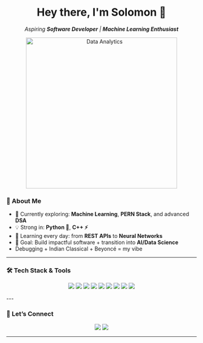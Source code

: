 <h1 align="center">Hey there, I'm Solomon 👋</h1>

<p align="center">
  <em>Aspiring <b>Software Developer</b> | <b>Machine Learning Enthusiast</b></em>
</p>

<p align="center">
  <img src="https://media.giphy.com/media/3oKIPEqDGUULpEU0aQ/giphy.gif" width="400" alt="Data Analytics"/>
</p>

### 🚀 About Me  
- 🔭 Currently exploring: **Machine Learning**, **PERN Stack**, and advanced **DSA**  
- 💡 Strong in: **Python 🐍**, **C++ ⚡**  
- 🌱 Learning every day: from **REST APIs** to **Neural Networks**  
- 🎯 Goal: Build impactful software + transition into **AI/Data Science**  
-  Debugging + Indian Classical + Beyoncé = my vibe  

---

### 🛠️ Tech Stack & Tools  

<p align="center">
  <!-- Languages -->
  <img src="https://img.shields.io/badge/C++-00599C?style=for-the-badge&logo=c%2b%2b&logoColor=white"/> 
  <img src="https://img.shields.io/badge/Python-3776AB?style=for-the-badge&logo=python&logoColor=yellow"/> 
  <img src="https://img.shields.io/badge/JavaScript-F7DF1E?style=for-the-badge&logo=javascript&logoColor=black"/> 

  <!-- Web Dev -->
  <img src="https://img.shields.io/badge/PostgreSQL-316192?style=for-the-badge&logo=postgresql&logoColor=white"/> 
  <img src="https://img.shields.io/badge/Express.js-000000?style=for-the-badge&logo=express&logoColor=white"/> 
  <img src="https://img.shields.io/badge/React-61DAFB?style=for-the-badge&logo=react&logoColor=black"/> 
  <img src="https://img.shields.io/badge/Node.js-339933?style=for-the-badge&logo=nodedotjs&logoColor=white"/> 

  <!-- Tools -->
  <img src="https://img.shields.io/badge/Git-F05032?style=for-the-badge&logo=git&logoColor=white"/> 
  <img src="https://img.shields.io/badge/GitHub-181717?style=for-the-badge&logo=github&logoColor=white"/> 
</p>
---

### 🤝 Let’s Connect  
<p align="center">
  <a href="mailto:solomon.prem.sinai@gmail.com"><img src="https://img.shields.io/badge/-Email%20Me-D14836?style=for-the-badge&logo=gmail&logoColor=white"/></a>
  <a href="https://www.linkedin.com/in/premsinai/"><img src="https://img.shields.io/badge/-LinkedIn-blue?style=for-the-badge&logo=linkedin&logoColor=white"/></a>
</p>

---

